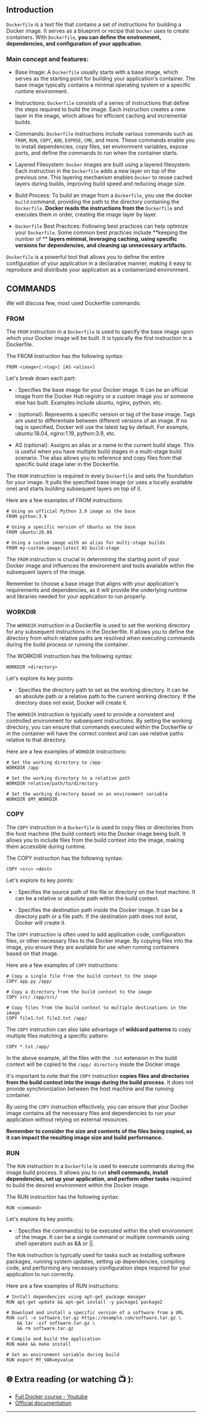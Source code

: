 ## Introduction

`Dockerfile` is a text file that contains a set of instructions for building a Docker image. It serves as a blueprint or recipe that `Docker` uses to create containers. With `Dockerfile`, **you can define the environment, dependencies, and configuration of your application**.

### Main concept and features:

- Base Image: A `Dockerfile` usually starts with a base image, which serves as the starting point for building your application's container. The base 
  image typically contains a minimal operating system or a specific runtime environment.

- Instructions: `Dockerfile` consists of a series of instructions that define the steps required to build the image. Each instruction creates a new layer 
  in the image, which allows for efficient caching and incremental builds.

- Commands: `Dockerfile` instructions include various commands such as `FROM`, `RUN`, `COPY`, `ADD`, `EXPOSE`, `CMD`, and more. These commands enable you 
  to install dependencies, copy files, set environment variables, expose ports, and define the commands to run when the container starts.

- Layered Filesystem: `Docker` images are built using a layered filesystem. Each instruction in the `Dockerfile` adds a new layer on top of the previous 
  one. This layering mechanism enables `Docker` to reuse cached layers during builds, improving build speed and reducing image size.

- Build Process: To build an image from a `Dockerfile`, you use the docker `build` command, providing the path to the directory containing the 
  `Dockerfile`. **Docker reads the instructions from the** `Dockerfile` and executes them in order, creating the image layer by layer.

- `Dockerfile` Best Practices: Following best practices can help optimize your `Dockerfile`. Some common best practices include **keeping the number of **
   **layers minimal, leveraging caching, using specific versions for dependencies, and cleaning up unnecessary artifacts.**

`Dockerfile` is a powerful tool that allows you to define the entire configuration of your application in a declarative manner, making it easy to reproduce and distribute your application as a containerized environment.


## COMMANDS
We will discuss few, most used Dockerfile commands: 

### FROM 
The `FROM` instruction in a `Dockerfile` is used to specify the base image upon which your Docker image will be built. It is typically the first instruction in a Dockerfile.

The FROM instruction has the following syntax:

```docker
FROM <image>[:<tag>] [AS <alias>]
```

Let's break down each part:

 - <image>: Specifies the base image for your Docker image. It can be an official image from the Docker Hub registry or a custom image you or someone 
   else has built. Examples include ubuntu, nginx, python, etc.

 - :<tag> (optional): Represents a specific version or tag of the base image. Tags are used to differentiate between different versions of an image. If 
   no tag is specified, Docker will use the latest tag by default. For example, ubuntu:18.04, nginx:1.19, python:3.9, etc.

 - AS <alias> (optional): Assigns an alias or a name to the current build stage. This is useful when you have multiple build stages in a multi-stage 
   build scenario. The alias allows you to reference and copy files from that specific build stage later in the Dockerfile.

The `FROM` instruction is required in every `Dockerfile` and sets the foundation for your image. It pulls the specified base image (or uses a locally available one) and starts building subsequent layers on top of it.

Here are a few examples of FROM instructions:

```docker
# Using an official Python 3.9 image as the base
FROM python:3.9

# Using a specific version of Ubuntu as the base
FROM ubuntu:20.04

# Using a custom image with an alias for multi-stage builds
FROM my-custom-image:latest AS build-stage
```
The `FROM` instruction is crucial in determining the starting point of your Docker image and influences the environment and tools available within the subsequent layers of the image.

Remember to choose a base image that aligns with your application's requirements and dependencies, as it will provide the underlying runtime and libraries needed for your application to run properly.

### WORKDIR
The `WORKDIR` instruction in a Dockerfile is used to set the working directory for any subsequent instructions in the Dockerfile. It allows you to define the directory from which relative paths are resolved when executing commands during the build process or running the container.

The WORKDIR instruction has the following syntax:

```docker
WORKDIR <directory>
```

Let's explore its key points:

 - <directory>: Specifies the directory path to set as the working directory. It can be an absolute path or a relative path to the current working 
   directory. If the directory does not exist, Docker will create it.

The `WORKDIR` instruction is typically used to provide a consistent and controlled environment for subsequent instructions. By setting the working directory, you can ensure that commands executed within the Dockerfile or in the container will have the correct context and can use relative paths relative to that directory.

Here are a few examples of `WORKDIR` instructions:

```docker
# Set the working directory to /app
WORKDIR /app

# Set the working directory to a relative path
WORKDIR relative/path/to/directory

# Set the working directory based on an environment variable
WORKDIR $MY_WORKDIR
```

### COPY
The `COPY` instruction in a `Dockerfile` is used to copy files or directories from the host machine (the build context) into the Docker image being built. It allows you to include files from the build context into the image, making them accessible during runtime.

The COPY instruction has the following syntax:

```docker
COPY <src> <dest>
```
Let's explore its key points:

- <src>: Specifies the source path of the file or directory on the host machine. It can be a relative or absolute path within the build context.

- <dest>: Specifies the destination path inside the Docker image. It can be a directory path or a file path. If the destination path does not exist, Docker will create it.

The `COPY` instruction is often used to add application code, configuration files, or other necessary files to the Docker image. By copying files into the image, you ensure they are available for use when running containers based on that image.

Here are a few examples of `COPY` instructions:

```docker
# Copy a single file from the build context to the image
COPY app.py /app/

# Copy a directory from the build context to the image
COPY src/ /app/src/

# Copy files from the build context to multiple destinations in the image
COPY file1.txt file2.txt /app/
```
The `COPY` instruction can also take advantage of **wildcard patterns** to copy multiple files matching a specific pattern:

```docker
COPY *.txt /app/
```

In the above example, all the files with the `.txt` extension in the build context will be copied to the `/app/ directory` inside the Docker image.

It's important to note that the `COPY` instruction **copies files and directories from the build context into the image during the build process**. It does not provide synchronization between the host machine and the running container.

By using the `COPY` instruction effectively, you can ensure that your Docker image contains all the necessary files and dependencies to run your application without relying on external resources.

**Remember to consider the size and contents of the files being copied, as it can impact the resulting image size and build performance.**

### RUN
The `RUN` instruction in a `Dockerfile` is used to execute commands during the image build process. It allows you to run **shell commands, install dependencies, set up your application, and perform other tasks** required to build the desired environment within the Docker image.

The RUN instruction has the following syntax:

```docker
RUN <command>
```

Let's explore its key points:

- <command>: Specifies the command(s) to be executed within the shell environment of the image. It can be a single command or multiple commands using 
  shell operators such as && or ||.

The `RUN` instruction is typically used for tasks such as installing software packages, running system updates, setting up dependencies, compiling code, and performing any necessary configuration steps required for your application to run correctly.

Here are a few examples of RUN instructions:

```docker
# Install dependencies using apt-get package manager
RUN apt-get update && apt-get install -y package1 package2

# Download and install a specific version of a software from a URL
RUN curl -o software.tar.gz https://example.com/software.tar.gz \
    && tar -xzf software.tar.gz \
    && rm software.tar.gz

# Compile and build the application
RUN make && make install

# Set an environment variable during build
RUN export MY_VAR=myvalue
```



## 🌐  Extra reading (or watching 📺 ):

* [Full Docker course - Youtube](https://www.youtube.com/watch?v=pTFZFxd4hOI)
* [Official documentation](https://docs.docker.com/)
***